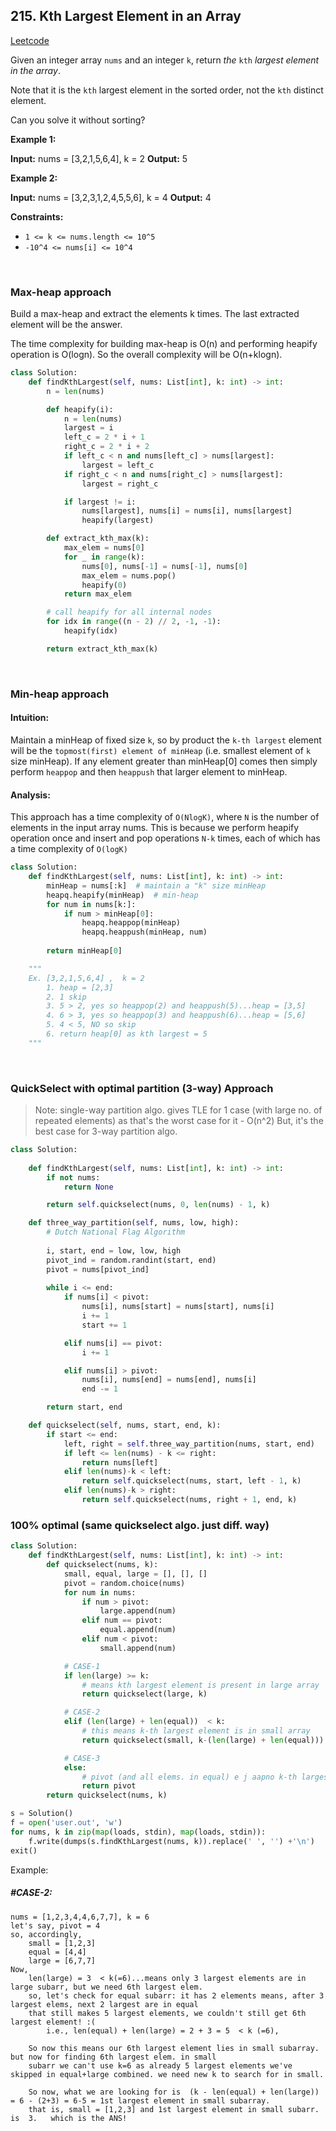 ## 215. Kth Largest Element in an Array
[Leetcode](https://leetcode.com/problems/kth-largest-element-in-an-array/description/)

Given an integer array  `nums`  and an integer  `k`, return  _the_  `kth`  _largest element in the array_.

Note that it is the  `kth`  largest element in the sorted order, not the  `kth`  distinct element.

Can you solve it without sorting?

**Example 1:**

**Input:** nums = [3,2,1,5,6,4], k = 2
**Output:** 5

**Example 2:**

**Input:** nums = [3,2,3,1,2,4,5,5,6], k = 4
**Output:** 4

**Constraints:**

-   `1 <= k <= nums.length <= 10^5`
-   `-10^4 <= nums[i] <= 10^4`

<br/>

### Max-heap approach
Build a max-heap and extract the elements k times. The last extracted element will be the answer.

The time complexity for building max-heap is O(n) and performing heapify operation is O(logn). So the overall complexity will be O(n+klogn).
```python
class Solution:
    def findKthLargest(self, nums: List[int], k: int) -> int:
        n = len(nums)

        def heapify(i):
            n = len(nums)
            largest = i
            left_c = 2 * i + 1
            right_c = 2 * i + 2
            if left_c < n and nums[left_c] > nums[largest]:
                largest = left_c
            if right_c < n and nums[right_c] > nums[largest]:
                largest = right_c

            if largest != i:
                nums[largest], nums[i] = nums[i], nums[largest]
                heapify(largest)

        def extract_kth_max(k):
            max_elem = nums[0]
            for _ in range(k):
                nums[0], nums[-1] = nums[-1], nums[0]
                max_elem = nums.pop()
                heapify(0)
            return max_elem

        # call heapify for all internal nodes
        for idx in range((n - 2) // 2, -1, -1):
            heapify(idx)

        return extract_kth_max(k)
```
<br/>

### Min-heap approach
#### Intuition:
Maintain a minHeap of fixed size `k`, so by product the `k-th largest` element will be the `topmost(first) element of minHeap` (i.e. smallest element of `k` size minHeap). If any element greater than minHeap[0] comes then simply perform `heappop` and then `heappush` that larger element to minHeap.

#### Analysis:
This approach has a time complexity of `O(NlogK)`, where `N` is the number of elements in the input array nums. This is because we perform heapify operation once and insert and pop operations `N-k` times, each of which has a time complexity of `O(logK)`

```python
class Solution:
    def findKthLargest(self, nums: List[int], k: int) -> int:
        minHeap = nums[:k]  # maintain a "k" size minHeap
        heapq.heapify(minHeap)  # min-heap
        for num in nums[k:]:
            if num > minHeap[0]:
                heapq.heappop(minHeap)
                heapq.heappush(minHeap, num)
        
        return minHeap[0]

    """
    Ex. [3,2,1,5,6,4] ,  k = 2
        1. heap = [2,3]
        2. 1 skip
        3. 5 > 2, yes so heappop(2) and heappush(5)...heap = [3,5]
        4. 6 > 3, yes so heappop(3) and heappush(6)...heap = [5,6]
        5. 4 < 5, NO so skip
        6. return heap[0] as kth largest = 5
    """
```

<br/>

### QuickSelect with optimal partition (3-way) Approach
> Note: single-way partition algo. gives TLE for 1 case (with large no. of repeated elements) as that's the worst case for it - O(n^2)
> But, it's the best case for 3-way partition algo. 
```py
class Solution:
    
    def findKthLargest(self, nums: List[int], k: int) -> int:
        if not nums:
            return None

        return self.quickselect(nums, 0, len(nums) - 1, k)

    def three_way_partition(self, nums, low, high):
        # Dutch National Flag Algorithm
        
        i, start, end = low, low, high
        pivot_ind = random.randint(start, end)
        pivot = nums[pivot_ind]
        
        while i <= end:
            if nums[i] < pivot:
                nums[i], nums[start] = nums[start], nums[i]
                i += 1
                start += 1

            elif nums[i] == pivot:
                i += 1

            elif nums[i] > pivot:
                nums[i], nums[end] = nums[end], nums[i]
                end -= 1

        return start, end

    def quickselect(self, nums, start, end, k):
        if start <= end:
            left, right = self.three_way_partition(nums, start, end)
            if left <= len(nums) - k <= right:
                return nums[left]
            elif len(nums)-k < left:
                return self.quickselect(nums, start, left - 1, k)
            elif len(nums)-k > right:
                return self.quickselect(nums, right + 1, end, k)
```

### 100% optimal (same quickselect algo. just diff. way)
```py
class Solution:
    def findKthLargest(self, nums: List[int], k: int) -> int:
        def quickselect(nums, k):
            small, equal, large = [], [], []
            pivot = random.choice(nums)
            for num in nums:
                if num > pivot:
                    large.append(num)
                elif num == pivot:
                    equal.append(num)
                elif num < pivot:
                    small.append(num)

            # CASE-1
            if len(large) >= k:
                # means kth largest element is present in large array
                return quickselect(large, k)

            # CASE-2
            elif (len(large) + len(equal))  < k:
                # this means k-th largest element is in small array
                return quickselect(small, k-(len(large) + len(equal)))

            # CASE-3
            else:
                # pivot (and all elems. in equal) e j aapno k-th largest number chhe.
                return pivot
        return quickselect(nums, k)

s = Solution()
f = open('user.out', 'w')
for nums, k in zip(map(loads, stdin), map(loads, stdin)):
    f.write(dumps(s.findKthLargest(nums, k)).replace(' ', '') +'\n')
exit()
```
Example:
##### #CASE-2:
    nums = [1,2,3,4,4,6,7,7], k = 6
    let's say, pivot = 4
    so, accordingly,
        small = [1,2,3]
        equal = [4,4]
        large = [6,7,7]
    Now, 
        len(large) = 3  < k(=6)...means only 3 largest elements are in large subarr, but we need 6th largest elem.
        so, let's check for equal subarr: it has 2 elements means, after 3 largest elems, next 2 largest are in equal
        that still makes 5 largest elements, we couldn't still get 6th largest element! :(
            i.e., len(equal) + len(large) = 2 + 3 = 5  < k (=6),
        
        So now this means our 6th largest element lies in small subarray. but now for finding 6th largest elem. in small
        subarr we can't use k=6 as already 5 largest elements we've skipped in equal+large combined. we need new k to search for in small.
        
        So now, what we are looking for is  (k - len(equal) + len(large)) = 6 - (2+3) = 6-5 = 1st largest element in small subarray.
        that is, small = [1,2,3] and 1st largest element in small subarr. is  3.   which is the ANS!        
